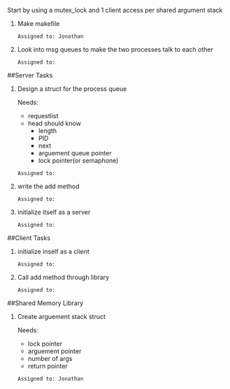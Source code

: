 Start by using a mutex_lock and 1 client access per shared argument stack

1. Make makefile

	`Assigned to: Jonathan`

2. Look into msg queues to make the two processes talk to each other
	
	`Assigned to:`

##Server Tasks

1. Design a struct for the process queue

	Needs:
	*	requestlist
	*	head should know 
		*	length
		*	PID
		*	next
		*	arguement queue pointer		
		*	lock pointer(or semaphone)

	`Assigned to:`
	
2. write the add method
	
	`Assigned to:`

3. initialize itself as a server
	
	`Assigned to:`

##Client Tasks

1. initialize inself as a client
	
	`Assigned to:`

2. Call add method through library
	
	`Assigned to:`

##Shared Memory Library

1. Create arguement stack struct

	Needs:
	*	lock pointer
	*	arguement pointer
	*	number of args
	*	return pointer

	`Assigned to: Jonathan`


